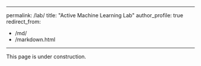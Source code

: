 
---
permalink: /lab/
title: "Active Machine Learning Lab"
author_profile: true
redirect_from: 
  - /md/
  - /markdown.html
---
This page is under construction.



